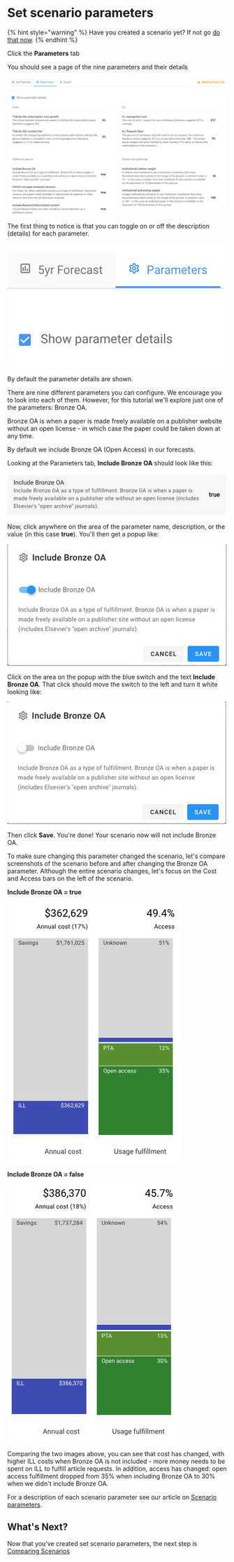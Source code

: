 # Set scenario parameters

{% hint style="warning" %}
Have you created a scenario yet? If not go [do that now](create-and-work-with-scenarios.md).
{% endhint %}

Click the **Parameters** tab

You should see a page of the nine parameters and their details

![](../.gitbook/assets/parameters-tab.png)

The first thing to notice is that you can toggle on or off the description (details) for each parameter.

![](../.gitbook/assets/parameter-details.png)

By default the parameter details are shown.

There are nine different parameters you can configure. We encourage you to look into each of them. However, for this tutorial we'll explore just one of the parameters: Bronze OA.&#x20;

Bronze OA is when a paper is made freely available on a publisher website without an open license - in which case the paper could be taken down at any time.&#x20;

By default we include Bronze OA (Open Access) in our forecasts.&#x20;

Looking at the Parameters tab, **Include Bronze OA** should look like this:

![Include Bronze OA (Open Access) = true](../.gitbook/assets/scenario-params-bronze-oa-true.png)

Now, click anywhere on the area of the parameter name, description, or the value (in this case **true**). You'll then get a popup like:

![Bronze OA (Open Access) popup, toggled to True](../.gitbook/assets/scenario-params-bronze-oa-popup.png)

Click on the area on the popup with the blue switch and the text **Include Bronze OA**. That click should move the switch to the left and turn it white looking like:

![Bronze OA (Open Access) popup, toggled to False](../.gitbook/assets/scenario-params-bronze-oa-popup-false.png)

Then click **Save**. You're done! Your scenario now will not include Bronze OA.&#x20;

To make sure changing this parameter changed the scenario, let's compare screenshots of the scenario before and after changing the Bronze OA parameter. Although the entire scenario changes, let's focus on the Cost and Access bars on the left of the scenario.&#x20;

**Include Bronze OA = true**

![](../.gitbook/assets/scenario-bronze-oa-true-just-bars.png)

**Include Bronze OA = false**

![](../.gitbook/assets/scenario-bronze-oa-false-just-bars.png)

Comparing the two images above, you can see that cost has changed, with higher ILL costs when Bronze OA is not included - more money needs to be spent on ILL to fulfill article requests. In addition, access has changed: open access fulfillment dropped from 35% when including Bronze OA to 30% when we didn't include Bronze OA.



For a description of each scenario parameter see our article on [Scenario parameters](../reference/scenarios/scenario-parameters.md).

## **What's Next?**

Now that you’ve created set scenario parameters, the next step is [Comparing Scenarios](comparing-scenarios.md)
